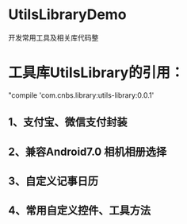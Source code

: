 # UtilsLibraryDemo
开发常用工具及相关库代码整

# 工具库UtilsLibrary的引用：
"compile 'com.cnbs.library:utils-library:0.0.1'

## 1、支付宝、微信支付封装
## 2、兼容Android7.0 相机相册选择
## 3、自定义记事日历
## 4、常用自定义控件、工具方法


